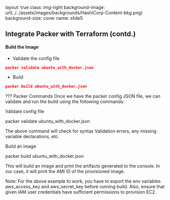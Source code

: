 layout: true
class: img-right
background-image: url(../../assets/images/backgrounds/HashiCorp-Content-bkg.png)
background-size: cover
name: slide5

## Integrate Packer with Terraform (contd.)

#### Build the Image
- Validate the config file

```json
packer validate ubuntu_with_docker.json
```

- Build 

```json
packer build ubuntu_with_docker.json
```
???
Packer Commands
Once we have the packer config JSON file, we can validate and run the build using the following commands:

Validate config file

packer validate ubuntu_with_docker.json

The above command will check for syntax Validation errors, any missing variable declarations, etc.

Build an image

packer build ubuntu_with_docker.json

This will build an image and print the artifacts generated to the console. In our case, it will print the AMI ID of the provisioned image.

Note: For the above example to work, you have to export the env variables aws_access_key and aws_secret_key before running build. Also, ensure that given IAM user credentials have sufficient permissions to provision EC2.


